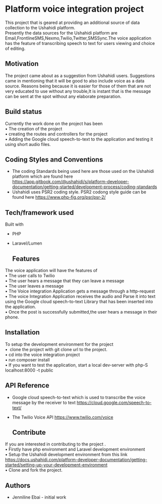 # Platform voice integration project 
     
This project that is geared at providing an additional source of data collection to the Ushahidi platform.  
Presently the data sources for the Ushahidi platform are Email,FrontlineSMS,Nexmo,Twilio,Twitter,SMSSync.The voice application has the feature of transcribing speech to text for users viewing and choice of editing. 

## Motivation 
The project came about as a suggestion from Ushahidi users. Suggestions came in mentioning  that it will be good to also include voice as a data source. 
 Reasons being because it is easier for those of them that are not very educated to use without any trouble,It is instant that is the message can be sent at the spot without any elaborate preparation.
 
## Build status 
Currently the work done on the project has been   
    • The creation of the project  
    • creating the routes and controllers for the project  
    • Adding the Google cloud speech-to-text to the application and testing it using short audio files.  
    
 ## Coding Styles and Conventions
* The coding Standards being used here are those used on the  Ushahidi platform which are found here https://app.gitbook.com/@ushahidi/s/platform-developer-documentation/getting-started/development-process/coding-standards   
* Ushahidi uses PSR2 coding style. PSR2 codong style guide can be found here https://www.php-fig.org/psr/psr-2/

 ## Tech/framework used
Built with
* PHP
* Laravel/Lumen

  ## Features
The voice application will have the features of        
    • The user calls to Twilio      
    • The user hears a message that they can leave a message    
    • The user leaves a message     
    • The Voice integration Application gets a message through a http-request      
    • The voice Integration Application receives the audio and Parse it into text using the Google cloud speech-to-text Library that has been inserted into the application.     
    • Once the post is successfully submitted,the user hears a message in their phone.     
    
 ## Installation
To setup the development environment for the project  
    •  clone the project with git clone url to the project.    
    • cd into the voice integration project    
    • run composer install    
    • If you want to test the application, start a local dev-server with php-S localhost:8000 -t public     	

    
    
   ## API Reference
* Google cloud speech-to-text which is used to transcribe the voice message by the receiver to text https://cloud.google.com/speech-to-text/  
* The Twilio Voice API https://www.twilio.com/voice

    ## Contribute
If you are interested in contributing to the project  .     
    • Firstly have php environment and Laravel development environment    
    • Setup the Ushahidi development environment from this link https://docs.ushahidi.com/platform-developer-documentation/getting-started/setting-up-your-development-environment     
    • Clone and  fork the project.
  
  ## Authors
  * Jenniline Ebai - initial work 
  
  
   
      
